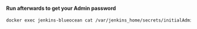 #### Run afterwards to get your Admin password

```bash
docker exec jenkins-blueocean cat /var/jenkins_home/secrets/initialAdminPassword
```
